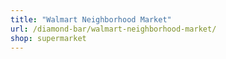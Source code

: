 ```yaml
---
title: "Walmart Neighborhood Market"
url: /diamond-bar/walmart-neighborhood-market/
shop: supermarket
---
```

